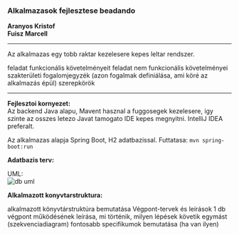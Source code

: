 ### Alkalmazasok fejlesztese beadando

**Aranyos Kristof**  
**Fuisz Marcell**

---

Az alkalmazas egy tobb raktar kezelesere kepes leltar rendszer.

feladat funkcionális követelményeit
feladat nem funkcionális követelményei
szakterületi fogalomjegyzék (azon fogalmak definiálása, ami köré az alkalmazás épül)
szerepkörök

---

**Fejlesztoi kornyezet:**  
Az backend Java alapu, Mavent hasznal a fuggosegek kezelesere, igy szinte az osszes letezo Javat tamogato IDE kepes megnyitni.
IntelliJ IDEA preferalt.

Az alkalmazas alapja Spring Boot, H2 adatbazissal. Futtatasa: ```mvn spring-boot:run```

**Adatbazis terv:**  

UML:   
![db uml](https://github.com/kristofaranyos/elte-alkfejl/tree/master/db.png)

**Alkalmazott konyvtarstruktura:**

alkalmazott könyvtárstruktúra bemutatása
Végpont-tervek és leírások
1 db végpont működésének leírása, mi történik, milyen lépések követik egymást (szekvenciadiagram)
fontosabb specifikumok bemutatása (ha van ilyen)
